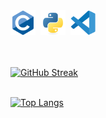 <div>
  <img src="https://github.com/devicons/devicon/blob/master/icons/c/c-original.svg" title="Java" alt="Java" width="40" height="40"/>&nbsp;
  <img src="https://github.com/devicons/devicon/blob/master/icons/python/python-original.svg" title="Java" alt="Java" width="40" height="40"/>&nbsp;
  <img src="https://github.com/devicons/devicon/blob/master/icons/vscode/vscode-original.svg" title="Java" alt="Java" width="40" height="40"/>&nbsp;

 
<br> </br>
[![GitHub Streak](http://github-readme-streak-stats.herokuapp.com?user=coeusss&theme=dark&background=000000)](https://git.io/streak-stats)
<br> </br>

[![Top Langs](https://github-readme-stats.vercel.app/api/top-langs/?username=coeusss)](https://github.com/anuraghazra/github-readme-stats)
